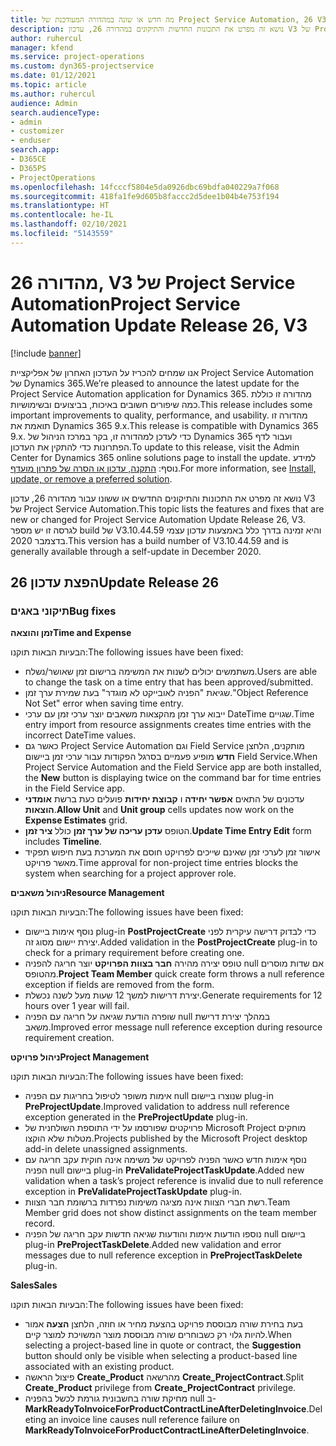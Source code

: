 ```yaml
---
title: מה חדש או שונה במהדורה המעודכנת של Project Service Automation, 26 V3
description: נושא זה מפרט את התכונות החדשות והתיקונים במהדורה 26, עדכון V3 של Project Service Automation.
author: ruhercul
manager: kfend
ms.service: project-operations
ms.custom: dyn365-projectservice
ms.date: 01/12/2021
ms.topic: article
ms.author: ruhercul
audience: Admin
search.audienceType:
- admin
- customizer
- enduser
search.app:
- D365CE
- D365PS
- ProjectOperations
ms.openlocfilehash: 14fcccf5804e5da0926dbc69bdfa040229a7f068
ms.sourcegitcommit: 418fa1fe9d605b8faccc2d5dee1b04b4e753f194
ms.translationtype: HT
ms.contentlocale: he-IL
ms.lasthandoff: 02/10/2021
ms.locfileid: "5143559"
---
```

# <a name="project-service-automation-update-release-26-v3"></a><span data-ttu-id="5c597-103">מהדורה 26, V3 של Project Service Automation</span><span class="sxs-lookup"><span data-stu-id="5c597-103">Project Service Automation Update Release 26, V3</span></span>

[!include [banner](../includes/psa-now-project-operations.md)]

<span data-ttu-id="5c597-104">אנו שמחים להכריז על העדכון האחרון של אפליקציית Project Service Automation של Dynamics 365.</span><span class="sxs-lookup"><span data-stu-id="5c597-104">We’re pleased to announce the latest update for the Project Service Automation application for Dynamics 365.</span></span> <span data-ttu-id="5c597-105">מהדורה זו כוללת כמה שיפורים חשובים באיכות, בביצועים ובשימושיות.</span><span class="sxs-lookup"><span data-stu-id="5c597-105">This release includes some important improvements to quality, performance, and usability.</span></span> <span data-ttu-id="5c597-106">מהדורה זו תואמת את Dynamics 365 9.x.</span><span class="sxs-lookup"><span data-stu-id="5c597-106">This release is compatible with Dynamics 365 9.x.</span></span> <span data-ttu-id="5c597-107">כדי לעדכן למהדורה זו, בקר במרכז הניהול של Dynamics 365 ועבור לדף הפתרונות כדי להתקין את העדכון.</span><span class="sxs-lookup"><span data-stu-id="5c597-107">To update to this release, visit the Admin Center for Dynamics 365 online solutions page to install the update.</span></span> <span data-ttu-id="5c597-108">למידע נוסף: [התקנה, עדכון או הסרה של פתרון מועדף](https://docs.microsoft.com/power-platform/admin/install-remove-preferred-solution).</span><span class="sxs-lookup"><span data-stu-id="5c597-108">For more information, see [Install, update, or remove a preferred solution](https://docs.microsoft.com/power-platform/admin/install-remove-preferred-solution).</span></span>

<span data-ttu-id="5c597-109">נושא זה מפרט את התכונות והתיקונים החדשים או ששונו עבור מהדורה 26, עדכון V3 של Project Service Automation.</span><span class="sxs-lookup"><span data-stu-id="5c597-109">This topic lists the features and fixes that are new or changed for Project Service Automation Update Release 26, V3.</span></span> <span data-ttu-id="5c597-110">לגרסה זו יש מספר build של V3.10.44.59 והיא זמינה בדרך כלל באמצעות עדכון עצמי בדצמבר 2020.</span><span class="sxs-lookup"><span data-stu-id="5c597-110">This version has a build number of V3.10.44.59 and is generally available through a self-update in December 2020.</span></span>

## <a name="update-release-26"></a><span data-ttu-id="5c597-111">הפצת עדכון 26</span><span class="sxs-lookup"><span data-stu-id="5c597-111">Update Release 26</span></span>

### <a name="bug-fixes"></a><span data-ttu-id="5c597-112">תיקוני באגים</span><span class="sxs-lookup"><span data-stu-id="5c597-112">Bug fixes</span></span>

<span data-ttu-id="5c597-113">**זמן והוצאה**</span><span class="sxs-lookup"><span data-stu-id="5c597-113">**Time and Expense**</span></span>

<span data-ttu-id="5c597-114">הבעיות הבאות תוקנו:</span><span class="sxs-lookup"><span data-stu-id="5c597-114">The following issues have been fixed:</span></span>

- <span data-ttu-id="5c597-115">משתמשים יכולים לשנות את המשימה ברישום זמן שאושר/נשלח.</span><span class="sxs-lookup"><span data-stu-id="5c597-115">Users are able to change the task on a time entry that has been approved/submitted.</span></span>
- <span data-ttu-id="5c597-116">שגיאת "הפניה לאובייקט לא מוגדר" בעת שמירת ערך זמן.</span><span class="sxs-lookup"><span data-stu-id="5c597-116">"Object Reference Not Set" error when saving time entry.</span></span>
- <span data-ttu-id="5c597-117">ייבוא ערך זמן מהקצאות משאבים יוצר ערכי זמן עם ערכי DateTime שגויים.</span><span class="sxs-lookup"><span data-stu-id="5c597-117">Time entry import from resource assignments creates time entries with the incorrect DateTime values.</span></span>
- <span data-ttu-id="5c597-118">כאשר גם Project Service Automation וגם Field Service מותקנים, הלחצן **חדש** מופיע פעמיים בסרגל הפקודות עבור ערכי זמן ביישום Field Service.</span><span class="sxs-lookup"><span data-stu-id="5c597-118">When Project Service Automation and the Field Service app are both installed, the **New** button is displaying twice on the command bar for time entries in the Field Service app.</span></span>
- <span data-ttu-id="5c597-119">עדכונים של התאים **אפשר יחידה** ו **קבוצת יחידות** פועלים כעת ברשת **אומדני הוצאות**.</span><span class="sxs-lookup"><span data-stu-id="5c597-119">**Allow Unit** and **Unit group** cells updates now work on the **Expense Estimates** grid.</span></span>
- <span data-ttu-id="5c597-120">הטופס **עדכן עריכה של ערך זמן** כולל **ציר זמן**.</span><span class="sxs-lookup"><span data-stu-id="5c597-120">**Update Time Entry Edit** form includes **Timeline**.</span></span>
- <span data-ttu-id="5c597-121">אישור זמן לערכי זמן שאינם שייכים לפרויקט חוסם את המערכת בעת חיפוש תפקיד מאשר פרויקט.</span><span class="sxs-lookup"><span data-stu-id="5c597-121">Time approval for non-project time entries blocks the system when searching for a project approver role.</span></span>

<span data-ttu-id="5c597-122">**ניהול משאבים**</span><span class="sxs-lookup"><span data-stu-id="5c597-122">**Resource Management**</span></span>

<span data-ttu-id="5c597-123">הבעיות הבאות תוקנו:</span><span class="sxs-lookup"><span data-stu-id="5c597-123">The following issues have been fixed:</span></span>

- <span data-ttu-id="5c597-124">נוסף אימות ביישום plug-in **PostProjectCreate** כדי לבדוק דרישה עיקרית לפני יצירת יישום מסוג זה.</span><span class="sxs-lookup"><span data-stu-id="5c597-124">Added validation in the **PostProjectCreate** plug-in to check for a primary requirement before creating one.</span></span>
- <span data-ttu-id="5c597-125">טופס יצירה מהירה **חבר בצוות הפרויקט** יוצר חריגה להפניה null אם שדות מוסרים מהטופס.</span><span class="sxs-lookup"><span data-stu-id="5c597-125">**Project Team Member** quick create form throws a null reference exception if fields are removed from the form.</span></span>
- <span data-ttu-id="5c597-126">יצירת דרישות למשך 12 שעות מעל לשנה נכשלת.</span><span class="sxs-lookup"><span data-stu-id="5c597-126">Generate requirements for 12 hours over 1 year will fail.</span></span>
- <span data-ttu-id="5c597-127">שופרה הודעת שגיאה על חריגה עם הפניה null במהלך יצירת דרישת משאב.</span><span class="sxs-lookup"><span data-stu-id="5c597-127">Improved error message null reference exception during resource requirement creation.</span></span>

<span data-ttu-id="5c597-128">**ניהול פרויקט**</span><span class="sxs-lookup"><span data-stu-id="5c597-128">**Project Management**</span></span>

<span data-ttu-id="5c597-129">הבעיות הבאות תוקנו:</span><span class="sxs-lookup"><span data-stu-id="5c597-129">The following issues have been fixed:</span></span>

- <span data-ttu-id="5c597-130">אימות משופר לטיפול בחריגות עם הפניה null שנוצרו ביישום plug-in **PreProjectUpdate**.</span><span class="sxs-lookup"><span data-stu-id="5c597-130">Improved validation to address null reference exception generated in the **PreProjectUpdate** plug-in.</span></span>
- <span data-ttu-id="5c597-131">פרויקטים שפורסמו על ידי התוספת השולחנית של Microsoft Project מוחקים מטלות שלא הוקצו.</span><span class="sxs-lookup"><span data-stu-id="5c597-131">Projects published by the Microsoft Project desktop add-in delete unassigned assignments.</span></span>
- <span data-ttu-id="5c597-132">נוסף אימות חדש כאשר הפניה לפרויקט של משימה אינה חוקית עקב חריגה עם הפניה null ביישום plug-in **PreValidateProjectTaskUpdate**.</span><span class="sxs-lookup"><span data-stu-id="5c597-132">Added new validation when a task’s project reference is invalid due to null reference exception in **PreValidateProjectTaskUpdate** plug-in.</span></span>
- <span data-ttu-id="5c597-133">רשת חברי הצוות אינה מציגה משימות נפרדות ברשומת חבר הצוות.</span><span class="sxs-lookup"><span data-stu-id="5c597-133">Team Member grid does not show distinct assignments on the team member record.</span></span>
- <span data-ttu-id="5c597-134">נוספו הודעות אימות והודעות שגיאה חדשות עקב חריגה של הפניה null ביישום plug-in **PreProjectTaskDelete**.</span><span class="sxs-lookup"><span data-stu-id="5c597-134">Added new validation and error messages due to null reference exception in **PreProjectTaskDelete** plug-in.</span></span>

<span data-ttu-id="5c597-135">**Sales**</span><span class="sxs-lookup"><span data-stu-id="5c597-135">**Sales**</span></span>

<span data-ttu-id="5c597-136">הבעיות הבאות תוקנו:</span><span class="sxs-lookup"><span data-stu-id="5c597-136">The following issues have been fixed:</span></span>

- <span data-ttu-id="5c597-137">בעת בחירת שורה מבוססת פרויקט בהצעת מחיר או חוזה, הלחצן **הצעה** אמור להיות גלוי רק כשבוחרים שורה מבוססת מוצר המשויכת למוצר קיים.</span><span class="sxs-lookup"><span data-stu-id="5c597-137">When selecting a project-based line in quote or contract, the **Suggestion** button should only be visible when selecting a product-based line associated with an existing product.</span></span>
- <span data-ttu-id="5c597-138">פיצול הראשה **Create_Product** מהרשאה **Create_ProjectContract**.</span><span class="sxs-lookup"><span data-stu-id="5c597-138">Split **Create_Product** privilege from **Create_ProjectContract** privilege.</span></span>
- <span data-ttu-id="5c597-139">מחיקת שורה בחשבונית גורמת לכשל בהפניה null ב- **MarkReadyToInvoiceForProductContractLineAfterDeletingInvoice**.</span><span class="sxs-lookup"><span data-stu-id="5c597-139">Deleting an invoice line causes null reference failure on **MarkReadyToInvoiceForProductContractLineAfterDeletingInvoice**.</span></span>
